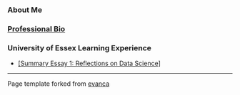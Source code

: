 ### About Me

### [Professional Bio](https://github.com/V-Stapleton/eportfolio/blob/29e643b748e391b5fbe812cea8cbe9b3e356ed1e/Professional.md)


### University of Essex Learning Experience

*   [[Summary Essay 1: Reflections on Data Science]](https://github.com/V-Stapleton/eportfolio/blob/765604d1b77dc647264e910cb031de26aee3b5a1/summary_essay.md)


---

Page template forked from [evanca](https://github.com/evanca/quick-portfolio)
